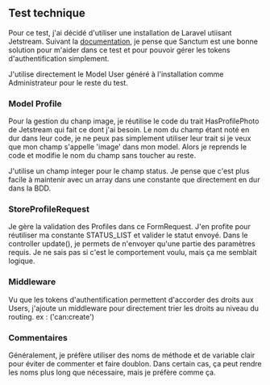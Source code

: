 ## Test technique

Pour ce test, j'ai décidé d'utiliser une installation de Laravel utiisant Jetstream. Suivant la <a href="https://laravel.com/docs/11.x/authentication#laravels-api-authentication-services" target="_blank">documentation</a>, je pense que Sanctum est une bonne solution pour m'aider dans ce test et pour pouvoir gérer les tokens d'authentification simplement.

J'utilise directement le Model User généré à l'installation comme Administrateur pour le reste du test.

### Model Profile

Pour la gestion du chanp image, je réutilise le code du trait HasProfilePhoto de Jetstream qui fait ce dont j'ai besoin.
Le nom du champ étant noté en dur dans leur code, je ne peux pas simplement utiliser leur trait si je veux que mon champ s'appelle 'image' dans mon model.
Alors je reprends le code et modifie le nom du champ sans toucher au reste.

J'utilise un champ integer pour le champ status. Je pense que c'est plus facile à maintenir avec un array dans une constante que directement en dur dans la BDD.

### StoreProfileRequest

Je gère la validation des Profiles dans ce FormRequest. J'en profite pour réutiliser ma constante STATUS_LIST et valider le statut envoyé.
Dans le controller update(), je permets de n'envoyer qu'une partie des paramètres requis. Je ne sais pas si c'est le comportement voulu, mais ça me semblait logique.

### Middleware

Vu que les tokens d'authentification permettent d'accorder des droits aux Users, j'ajoute un middleware pour directement trier les droits au niveau du routing. ex : ('can:create')

### Commentaires

Généralement, je préfère utiliser des noms de méthode et de variable clair pour éviter de commenter et faire doublon. Dans certain cas, ça peut rendre les noms plus long que nécessaire, mais je préfère comme ça.

